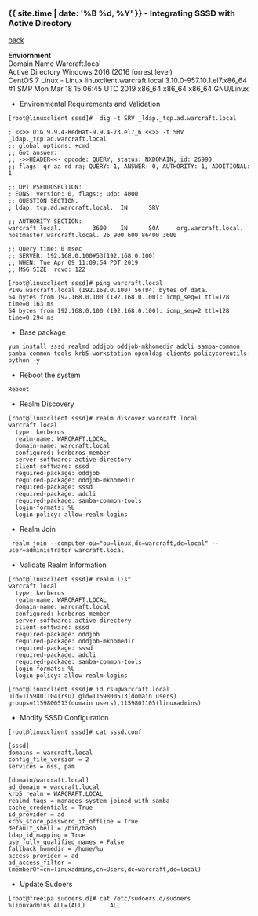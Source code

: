 

### {{ site.time | date: '%B %d, %Y' }} - Integrating SSSD with Active Directory

[back](https://alinruisu.github.io/)

**Enviornment**  
Domain Name Warcraft.local  
Active Directory Windows 2016 (2016 forrest level)  
CentOS 7 Linux - Linux linuxclient.warcraft.local 3.10.0-957.10.1.el7.x86_64 #1 SMP Mon Mar 18 15:06:45 UTC 2019 x86_64 x86_64 x86_64 GNU/Linux  


- Environmental Requirements and Validation
```
[root@linuxclient sssd]#  dig -t SRV _ldap._tcp.ad.warcraft.local

; <<>> DiG 9.9.4-RedHat-9.9.4-73.el7_6 <<>> -t SRV _ldap._tcp.ad.warcraft.local
;; global options: +cmd
;; Got answer:
;; ->>HEADER<<- opcode: QUERY, status: NXDOMAIN, id: 26990
;; flags: qr aa rd ra; QUERY: 1, ANSWER: 0, AUTHORITY: 1, ADDITIONAL: 1

;; OPT PSEUDOSECTION:
; EDNS: version: 0, flags:; udp: 4000
;; QUESTION SECTION:
;_ldap._tcp.ad.warcraft.local.  IN      SRV

;; AUTHORITY SECTION:
warcraft.local.         3600    IN      SOA     org.warcraft.local. hostmaster.warcraft.local. 26 900 600 86400 3600

;; Query time: 0 msec
;; SERVER: 192.168.0.100#53(192.168.0.100)
;; WHEN: Tue Apr 09 11:09:54 PDT 2019
;; MSG SIZE  rcvd: 122

[root@linuxclient sssd]# ping warcraft.local
PING warcraft.local (192.168.0.100) 56(84) bytes of data.
64 bytes from 192.168.0.100 (192.168.0.100): icmp_seq=1 ttl=128 time=0.163 ms
64 bytes from 192.168.0.100 (192.168.0.100): icmp_seq=2 ttl=128 time=0.294 ms
```

- Base package
```
yum install sssd realmd oddjob oddjob-mkhomedir adcli samba-common samba-common-tools krb5-workstation openldap-clients policycoreutils-python -y
```
- Reboot the system
```
Reboot
```
- Realm Discovery
```
[root@linuxclient sssd]# realm discover warcraft.local
warcraft.local
  type: kerberos
  realm-name: WARCRAFT.LOCAL
  domain-name: warcraft.local
  configured: kerberos-member
  server-software: active-directory
  client-software: sssd
  required-package: oddjob
  required-package: oddjob-mkhomedir
  required-package: sssd
  required-package: adcli
  required-package: samba-common-tools
  login-formats: %U
  login-policy: allow-realm-logins
```

- Realm Join
```
 realm join --computer-ou="ou=linux,dc=warcraft,dc=local" --user=administrator warcraft.local
```

- Validate Realm Information
```
[root@linuxclient sssd]# realm list
warcraft.local
  type: kerberos
  realm-name: WARCRAFT.LOCAL
  domain-name: warcraft.local
  configured: kerberos-member
  server-software: active-directory
  client-software: sssd
  required-package: oddjob
  required-package: oddjob-mkhomedir
  required-package: sssd
  required-package: adcli
  required-package: samba-common-tools
  login-formats: %U
  login-policy: allow-realm-logins

[root@linuxclient sssd]# id rsu@warcraft.local
uid=1159801104(rsu) gid=1159800513(domain users) groups=1159800513(domain users),1159801105(linuxadmins)
```

- Modify SSSD Configuration
```
[root@linuxclient sssd]# cat sssd.conf

[sssd]
domains = warcraft.local
config_file_version = 2
services = nss, pam

[domain/warcraft.local]
ad_domain = warcraft.local
krb5_realm = WARCRAFT.LOCAL
realmd_tags = manages-system joined-with-samba
cache_credentials = True
id_provider = ad
krb5_store_password_if_offline = True
default_shell = /bin/bash
ldap_id_mapping = True
use_fully_qualified_names = False
fallback_homedir = /home/%u
access_provider = ad
ad_access_filter = (memberOf=cn=linuxadmins,cn=Users,dc=warcraft,dc=local)
```

- Update Sudoers
```
[root@freeipa sudoers.d]# cat /etc/sudoers.d/sudoers
%linuxadmins ALL=(ALL)       ALL
```

